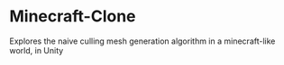 # Minecraft-Clone
Explores the naive culling mesh generation algorithm in a minecraft-like world, in Unity
